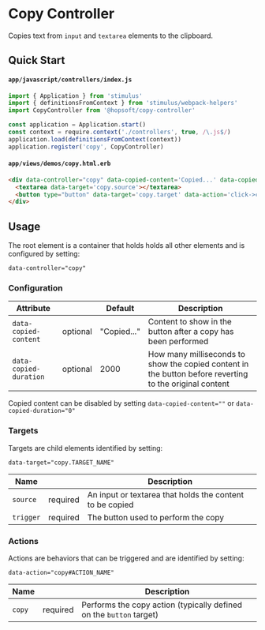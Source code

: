 # Copy Controller

Copies text from `input` and `textarea` elements to the clipboard.

## Quick Start

#### `app/javascript/controllers/index.js`

```js
import { Application } from 'stimulus'
import { definitionsFromContext } from 'stimulus/webpack-helpers'
import CopyController from '@hopsoft/copy-controller'

const application = Application.start()
const context = require.context('./controllers', true, /\.js$/)
application.load(definitionsFromContext(context))
application.register('copy', CopyController)
```

#### `app/views/demos/copy.html.erb`

```html
<div data-controller="copy" data-copied-content='Copied...' data-copied-duration='1'>
  <textarea data-target='copy.source'></textarea>
  <button type="button" data-target='copy.target' data-action='click->copy#copy'>Copy</button>
</div>
```

## Usage

The root element is a container that holds holds all other elements and is configured by setting:

```
data-controller="copy"
```

### Configuration

| Attribute              |          | Default     | Description                                                                                             |
| ---------------------  | -------- | ----------- | ------------------------------------------------------------------------------------------------------- |
| `data-copied-content`  | optional | "Copied..." | Content to show in the button after a copy has been performed                                           |
| `data-copied-duration` | optional | 2000        | How many milliseconds to show the copied content in the button before reverting to the original content |

Copied content can be disabled by setting `data-copied-content=""` or `data-copied-duration="0"`

### Targets

Targets are child elements identified by setting:

```
data-target="copy.TARGET_NAME"
```

| Name      |          | Description                                              |
| --------- | -------- | -------------------------------------------------------- |
| `source`  | required | An input or textarea that holds the content to be copied |
| `trigger` | required | The button used to perform the copy                      |

### Actions

Actions are behaviors that can be triggered and are identified by setting:

```
data-action="copy#ACTION_NAME"
```

| Name     |          | Description                                                         |
| -------- | -------- | ------------------------------------------------------------------- |
| `copy`   | required | Performs the copy action (typically defined on the `button` target) |
